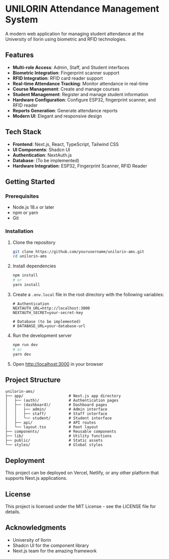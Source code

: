# UNILORIN Attendance Management System

A modern web application for managing student attendance at the University of Ilorin using biometric and RFID technologies.

## Features

- **Multi-role Access**: Admin, Staff, and Student interfaces
- **Biometric Integration**: Fingerprint scanner support
- **RFID Integration**: RFID card reader support
- **Real-time Attendance Tracking**: Monitor attendance in real-time
- **Course Management**: Create and manage courses
- **Student Management**: Register and manage student information
- **Hardware Configuration**: Configure ESP32, fingerprint scanner, and RFID reader
- **Reports Generation**: Generate attendance reports
- **Modern UI**: Elegant and responsive design

## Tech Stack

- **Frontend**: Next.js, React, TypeScript, Tailwind CSS
- **UI Components**: Shadcn UI
- **Authentication**: NextAuth.js
- **Database**: (To be implemented)
- **Hardware Integration**: ESP32, Fingerprint Scanner, RFID Reader

## Getting Started

### Prerequisites

- Node.js 18.x or later
- npm or yarn
- Git

### Installation

1. Clone the repository
   ```bash
   git clone https://github.com/yourusername/unilorin-ams.git
   cd unilorin-ams
   ```

2. Install dependencies
   ```bash
   npm install
   # or
   yarn install
   ```

3. Create a `.env.local` file in the root directory with the following variables:
   ```
   # Authentication
   NEXTAUTH_URL=http://localhost:3000
   NEXTAUTH_SECRET=your-secret-key
   
   # Database (to be implemented)
   # DATABASE_URL=your-database-url
   ```

4. Run the development server
   ```bash
   npm run dev
   # or
   yarn dev
   ```

5. Open [http://localhost:3000](http://localhost:3000) in your browser

## Project Structure

```
unilorin-ams/
├── app/                    # Next.js app directory
│   ├── (auth)/             # Authentication pages
│   ├── (dashboard)/        # Dashboard pages
│   │   ├── admin/          # Admin interface
│   │   ├── staff/          # Staff interface
│   │   └── student/        # Student interface
│   ├── api/                # API routes
│   └── layout.tsx          # Root layout
├── components/             # Reusable components
├── lib/                    # Utility functions
├── public/                 # Static assets
└── styles/                 # Global styles
```

## Deployment

This project can be deployed on Vercel, Netlify, or any other platform that supports Next.js applications.

## License

This project is licensed under the MIT License - see the LICENSE file for details.

## Acknowledgments

- University of Ilorin
- Shadcn UI for the component library
- Next.js team for the amazing framework 